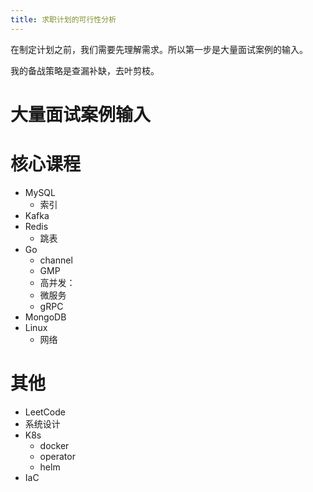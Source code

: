```yaml
---
title: 求职计划的可行性分析
---
```


在制定计划之前，我们需要先理解需求。所以第一步是大量面试案例的输入。

我的备战策略是查漏补缺，去叶剪枝。

# 大量面试案例输入


# 核心课程

- MySQL
    - 索引
- Kafka
- Redis
    - 跳表
- Go
    - channel
    - GMP
    - 高并发：
    - 微服务
    - gRPC
- MongoDB
- Linux
    - 网络

# 其他

- LeetCode
- 系统设计
- K8s
    - docker
    - operator
    - helm
- IaC